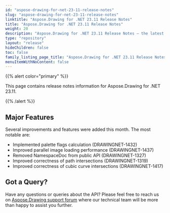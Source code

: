 ```yaml
---
id: "aspose-drawing-for-net-23-11-release-notes"
slug: "aspose-drawing-for-net-23-11-release-notes"
linktitle: "Aspose.Drawing for .NET 23.11 Release Notes"
title: "Aspose.Drawing for .NET 23.11 Release Notes"
weight: 20
description: "Aspose.Drawing for .NET 23.11 Release Notes – the latest updates and fixes."
type: "repository"
layout: "release"
hideChildren: false
toc: false
family_listing_page_title: "Aspose.Drawing for .NET 23.11 Release Notes"
menuItemWithNoContent: false
---
```


{{% alert color="primary" %}} 

This page contains release notes information for Aspose.Drawing for .NET 23.11.

{{% /alert %}} 
## **Major Features**
Several improvements and features were added this month. The most notable are:

- Implemented palette flags calculation (DRAWINGNET-1432)
- Improved parallel image loading performance (DRAWINGNET-1437)
- Removed NamespaceDoc from public API (DRAWINGNET-1327)
- Improved correctness of path intersections (DRAWINGNET-1319)
- Improved correctness of cubic curve intersections (DRAWINGNET-1417)
## **Got a Query?**
Have any questions or queries about the API? Please feel free to reach us on [Aspose.Drawing support forum](https://forum.aspose.com/c/drawing) where our technical team will be more than happy to assist you further.

